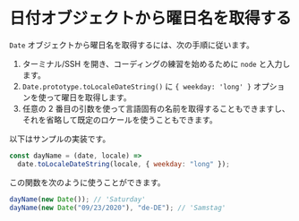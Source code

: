 # 日付オブジェクトから曜日名を取得する

`Date` オブジェクトから曜日名を取得するには、次の手順に従います。

1. ターミナル/SSH を開き、コーディングの練習を始めるために `node` と入力します。
2. `Date.prototype.toLocaleDateString()` に `{ weekday: 'long' }` オプションを使って曜日を取得します。
3. 任意の 2 番目の引数を使って言語固有の名前を取得することもできますし、それを省略して既定のロケールを使うこともできます。

以下はサンプルの実装です。

```js
const dayName = (date, locale) =>
  date.toLocaleDateString(locale, { weekday: "long" });
```

この関数を次のように使うことができます。

```js
dayName(new Date()); // 'Saturday'
dayName(new Date("09/23/2020"), "de-DE"); // 'Samstag'
```

